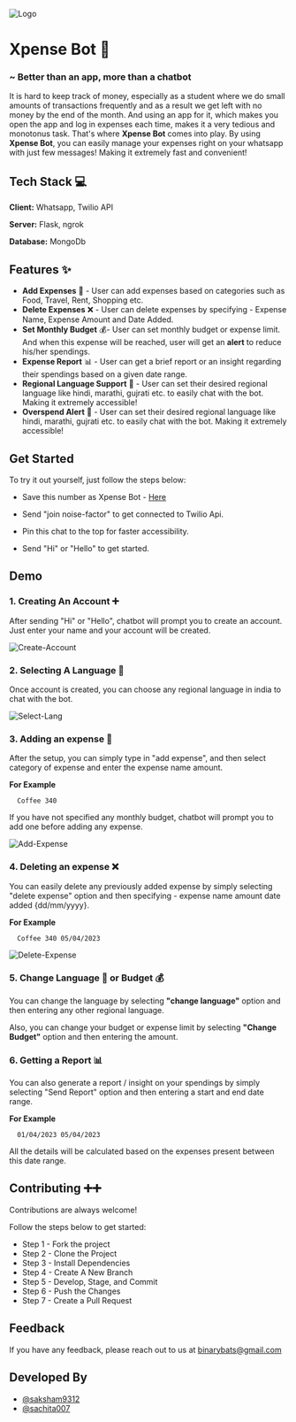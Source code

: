 
![Logo](https://drive.google.com/uc?id=1r7uQbNXEgvuc1uceb7FE5GGxGcw8nmDT)


# Xpense Bot 🤑
### ~ Better than an app, more than a chatbot

It is hard to keep track of money, especially as a student where we do small amounts of transactions frequently and as a result we get left with no money by the end of the month. And using an app for it, which makes you open the app and log in expenses each time, makes it a very tedious and monotonus task. That's where **Xpense Bot** comes into play. By using **Xpense Bot**, you can easily manage your expenses right on your whatsapp with just few messages! Making it extremely fast and convenient!



## Tech Stack 💻

**Client:** Whatsapp, Twilio API

**Server:** Flask, ngrok

**Database:** MongoDb




## Features ✨

* __Add Expenses__ 📝 - User can add expenses based on categories such as Food, Travel, Rent, Shopping etc.
* __Delete Expenses__ ❌ - User can delete expenses by specifying - Expense Name, Expense Amount and Date Added.
* __Set Monthly Budget__ 💰- User can set monthly budget or expense limit. And when this expense will be reached, user will get an **alert** to reduce his/her spendings.
* __Expense Report__ 📊 - User can get a brief report or an insight regarding their spendings based on a given date range.
* __Regional Language Support__ 💬 - User can set their desired regional language like hindi, marathi, gujrati etc. to easily chat with the bot. Making it extremely accessible!
* __Overspend Alert__ 💬 - User can set their desired regional language like hindi, marathi, gujrati etc. to easily chat with the bot. Making it extremely accessible!

## Get Started
To try it out yourself, just follow the steps below:
* Save this number as Xpense Bot - [Here](https://wa.me/14155238886)

* Send "join noise-factor" to get connected to Twilio Api.

* Pin this chat to the top for faster accessibility.

* Send "Hi" or "Hello" to get started.

    
## Demo

### 1. Creating An Account ➕
After sending "Hi" or "Hello", chatbot will prompt you to create an account. Just enter your name and your account will be created.

![Create-Account](https://drive.google.com/uc?id=1ZAkLs_BkAbxRXoLYDEQoGC55ZDqt76JM)

### 2. Selecting A Language 💬
Once account is created, you can choose any regional language in india to chat with the bot.

![Select-Lang](https://drive.google.com/uc?id=)

### 3. Adding an expense 📝
After the setup, you can simply type in "add expense", and then select category of expense and enter the expense name <space> amount.

**For Example**
```http
  Coffee 340
``` 
If you have not specified any monthly budget, chatbot will prompt you to add one before adding any expense.

![Add-Expense](https://drive.google.com/uc?id=1fiGYg1FCl9rO9zvDLn1_KIuqK7UwTLWM)

### 4. Deleting an expense ❌
You can easily delete any previously added expense by simply selecting "delete expense" option and then specifying - expense name <space> amount <space> date added {dd/mm/yyyy}.

**For Example**
```http
  Coffee 340 05/04/2023
```
![Delete-Expense](https://drive.google.com/uc?id=1JuasjU0NbWC_5GhogGPFDFkZ12Db9CJG)
### 5. Change Language 💬 or Budget 💰
You can change the language by selecting **"change language"** option and then entering any other regional language.

Also, you can change your budget or expense limit by selecting **"Change Budget"** option and then entering the amount.


### 6. Getting a Report 📊
You can also generate a report / insight on your spendings by simply selecting "Send Report" option and then entering a start and end date range.

**For Example**
```http
  01/04/2023 05/04/2023
```
All the details will be calculated based on the expenses present between this date range.  



## Contributing ➕➕

Contributions are always welcome!

Follow the steps below to get started:
* Step 1 - Fork the project
* Step 2 - Clone the Project
* Step 3 - Install Dependencies
* Step 4 - Create A New Branch
* Step 5 - Develop, Stage, and Commit
* Step 6 - Push the Changes
* Step 7 - Create a Pull Request



## Feedback

If you have any feedback, please reach out to us at binarybats@gmail.com

## Developed By

- [@saksham9312](https://github.com/saksham9312)
- [@sachita007](https://github.com/Sachita007)


